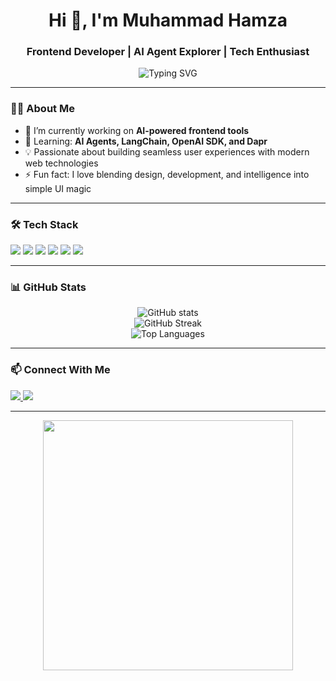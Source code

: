 <h1 align="center">Hi 👋, I'm Muhammad Hamza</h1>
<h3 align="center">Frontend Developer | AI Agent Explorer | Tech Enthusiast</h3>

<p align="center">
  <img src="https://readme-typing-svg.demolab.com?font=Fira+Code&pause=1000&center=true&vCenter=true&width=435&lines=Frontend+Developer+%7C+AI+Agent+Learner;Next.js+%7C+TypeScript+%7C+Python;Building+clean+and+intelligent+UI+solutions" alt="Typing SVG" />
</p>

---

### 🧑‍💻 About Me
- 🔭 I’m currently working on **AI-powered frontend tools**  
- 🌱 Learning: **AI Agents, LangChain, OpenAI SDK, and Dapr**  
- 💡 Passionate about building seamless user experiences with modern web technologies  
- ⚡ Fun fact: I love blending design, development, and intelligence into simple UI magic  

---

### 🛠️ Tech Stack

<p align="left">
  <img src="https://img.shields.io/badge/HTML5-E34F26?logo=html5&logoColor=white&style=for-the-badge" />
  <img src="https://img.shields.io/badge/CSS3-1572B6?logo=css3&logoColor=white&style=for-the-badge" />
  <img src="https://img.shields.io/badge/TypeScript-3178C6?logo=typescript&logoColor=white&style=for-the-badge" />
  <img src="https://img.shields.io/badge/Next.js-000000?logo=nextdotjs&logoColor=white&style=for-the-badge" />
  <img src="https://img.shields.io/badge/Python-3776AB?logo=python&logoColor=white&style=for-the-badge" />
  <img src="https://img.shields.io/badge/OpenAI-412991?logo=openai&logoColor=white&style=for-the-badge" />
</p>

---

### 📊 GitHub Stats

<p align="center">
  <img src="https://github-readme-stats.vercel.app/api?username=MuhammadHamzaKhan786&show_icons=true&theme=radical" alt="GitHub stats" />
  <br />
  <img src="https://github-readme-streak-stats.herokuapp.com/?user=MuhammadHamzaKhan786&theme=radical" alt="GitHub Streak" />
  <br />
  <img src="https://github-readme-stats.vercel.app/api/top-langs/?username=MuhammadHamzaKhan786&layout=compact&theme=radical" alt="Top Languages" />
</p>

---

### 📫 Connect With Me

<p align="left">
  <a href="https://www.linkedin.com/in/muhammadhamzakh" target="_blank">
    <img src="https://img.shields.io/badge/LinkedIn-0077B5?logo=linkedin&logoColor=white&style=for-the-badge" />
  </a>
  <a href="mailto:mhkwebmaster786@gmail.com">
    <img src="https://img.shields.io/badge/Gmail-D14836?logo=gmail&logoColor=white&style=for-the-badge" />
  </a>
</p>

---

<!-- Optional custom GIF or banner -->
<p align="center">
  <img src="https://media.giphy.com/media/qgQUggAC3Pfv687qPC/giphy.gif" width="400" />
</p>
